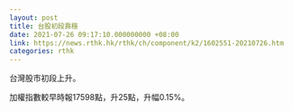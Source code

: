 ```yaml
---
layout: post
title: 台股初段靠穩
date: 2021-07-26 09:17:10.000000000 +08:00
link: https://news.rthk.hk/rthk/ch/component/k2/1602551-20210726.htm
categories: rthk
---
```


台灣股市初段上升。

加權指數較早時報17598點，升25點，升幅0.15%。
